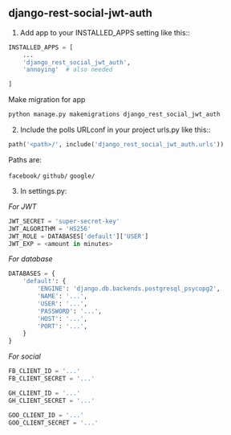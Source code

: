 django-rest-social-jwt-auth
---------------------------

1. Add app to your INSTALLED_APPS setting like this::
```python
INSTALLED_APPS = [
    ...
    'django_rest_social_jwt_auth',
    'annoying'  # also needed

]
```
Make migration for app
```python
python manage.py makemigrations django_rest_social_jwt_auth
```

2. Include the polls URLconf in your project urls.py like this::
```python
path('<path>/', include('django_rest_social_jwt_auth.urls'))
```

Paths are:

`facebook/`
`github/`
`google/`

3. In settings.py:

*For JWT*
```python
JWT_SECRET = 'super-secret-key'
JWT_ALGORITHM = 'HS256'
JWT_ROLE = DATABASES['default']['USER']
JWT_EXP = <amount in minutes>
```

*For database*
```python
DATABASES = {
    'default': {
        'ENGINE': 'django.db.backends.postgresql_psycopg2',
        'NAME': '...',
        'USER': '...',
        'PASSWORD': '...',
        'HOST': '...',
        'PORT': '...',
    }
}
```

*For social*
```python
FB_CLIENT_ID = '...'
FB_CLIENT_SECRET = '...'

GH_CLIENT_ID = '...'
GH_CLIENT_SECRET = '...'

GOO_CLIENT_ID = '...'
GOO_CLIENT_SECRET = '...'
```
